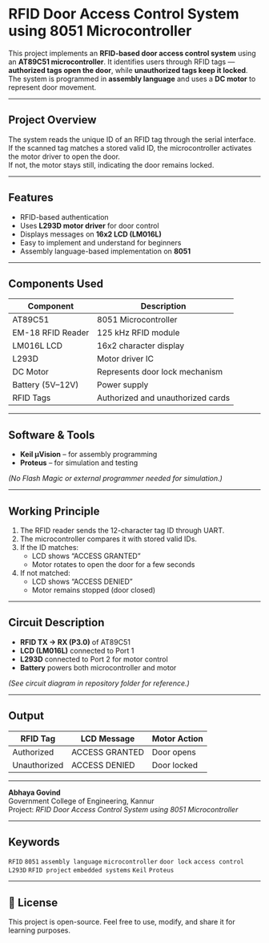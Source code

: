 # RFID Door Access Control System using 8051 Microcontroller

This project implements an **RFID-based door access control system** using an **AT89C51 microcontroller**. It identifies users through RFID tags — **authorized tags open the door**, while **unauthorized tags keep it locked**. The system is programmed in **assembly language** and uses a **DC motor** to represent door movement.

---

##  Project Overview
The system reads the unique ID of an RFID tag through the serial interface.  
If the scanned tag matches a stored valid ID, the microcontroller activates the motor driver to open the door.  
If not, the motor stays still, indicating the door remains locked.

---

##  Features
- RFID-based authentication  
- Uses **L293D motor driver** for door control  
- Displays messages on **16x2 LCD (LM016L)**  
- Easy to implement and understand for beginners  
- Assembly language-based implementation on **8051**  

---

##  Components Used
| Component | Description |
|------------|-------------|
| AT89C51 | 8051 Microcontroller |
| EM-18 RFID Reader | 125 kHz RFID module |
| LM016L LCD | 16x2 character display |
| L293D | Motor driver IC |
| DC Motor | Represents door lock mechanism |
| Battery (5V–12V) | Power supply |
| RFID Tags | Authorized and unauthorized cards |

---

##  Software & Tools
- **Keil µVision** – for assembly programming  
- **Proteus** – for simulation and testing  

*(No Flash Magic or external programmer needed for simulation.)*

---

## Working Principle
1. The RFID reader sends the 12-character tag ID through UART.  
2. The microcontroller compares it with stored valid IDs.  
3. If the ID matches:  
   - LCD shows “ACCESS GRANTED”  
   - Motor rotates to open the door for a few seconds  
4. If not matched:  
   - LCD shows “ACCESS DENIED”  
   - Motor remains stopped (door closed)

---

## Circuit Description
- **RFID TX → RX (P3.0)** of AT89C51  
- **LCD (LM016L)** connected to Port 1  
- **L293D** connected to Port 2 for motor control  
- **Battery** powers both microcontroller and motor  

*(See circuit diagram in repository folder for reference.)*

---

##  Output
| RFID Tag | LCD Message | Motor Action |
|-----------|--------------|--------------|
| Authorized | ACCESS GRANTED | Door opens |
| Unauthorized | ACCESS DENIED | Door locked |

---

**Abhaya Govind**  
Government College of Engineering, Kannur  
Project: *RFID Door Access Control System using 8051 Microcontroller*

---

## Keywords
`RFID` `8051` `assembly language` `microcontroller` `door lock` `access control` `L293D` `RFID project` `embedded systems` `Keil` `Proteus`

---

## 🪪 License
This project is open-source. Feel free to use, modify, and share it for learning purposes.
